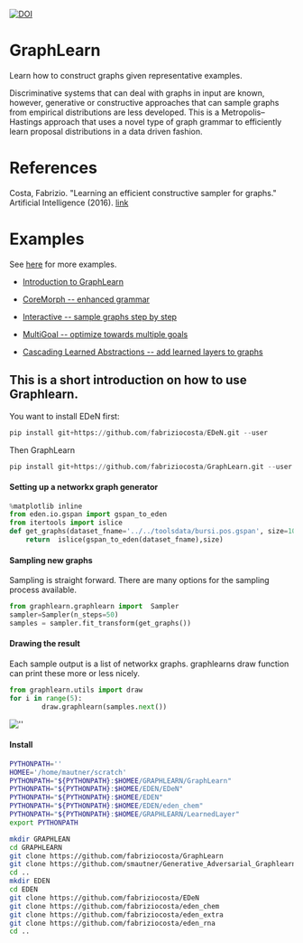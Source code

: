 [![DOI](https://zenodo.org/badge/33873956.svg)](https://zenodo.org/badge/latestdoi/33873956)

# GraphLearn
Learn how to construct graphs given representative examples.

Discriminative systems that can deal with graphs in input are known, however, generative or constructive approaches that can sample graphs from empirical distributions are less developed. This is a Metropolis–Hastings approach that uses a novel type of graph grammar to efficiently learn proposal distributions in a data driven fashion.


# References
Costa, Fabrizio. "Learning an efficient constructive sampler for graphs." Artificial Intelligence (2016). [link](http://www.sciencedirect.com/science/article/pii/S0004370216000138)


# Examples
See [here](https://github.com/fabriziocosta/GraphLearn_examples) for more examples.

* [Introduction to GraphLearn](https://github.com/fabriziocosta/GraphLearn_examples/blob/master/Introduction.ipynb)

* [CoreMorph -- enhanced grammar](https://github.com/fabriziocosta/GraphLearn_examples/blob/master/Abstract/CoreMorph.ipynb)

* [Interactive -- sample graphs step by step](https://github.com/fabriziocosta/GraphLearn_examples/blob/master/simple_toys/interactive_creation.ipynb)

* [MultiGoal -- optimize towards multiple goals](https://github.com/fabriziocosta/GraphLearn_examples/blob/master/SamplerCombiner.ipynb)

* [Cascading Learned Abstractions -- add learned layers to graphs](https://github.com/smautner/GraphLearn_examples/blob/master/notebooks/cascade.ipynb)


## This is a short introduction on how to use Graphlearn.


You want to install EDeN first:
```python
pip install git+https://github.com/fabriziocosta/EDeN.git --user
```
Then GraphLearn
```python
pip install git+https://github.com/fabriziocosta/GraphLearn.git --user
```

#### Setting up a networkx graph generator

```python
%matplotlib inline
from eden.io.gspan import gspan_to_eden
from itertools import islice
def get_graphs(dataset_fname='../../toolsdata/bursi.pos.gspan', size=100):
    return  islice(gspan_to_eden(dataset_fname),size)
```

#### Sampling new graphs

Sampling is straight forward.
There are many options for the sampling process available.

```python
from graphlearn.graphlearn import  Sampler
sampler=Sampler(n_steps=50)
samples = sampler.fit_transform(get_graphs())

```

#### Drawing the result

Each sample output is a list of networkx graphs.
graphlearns draw function can print these more or less nicely.
```python
from graphlearn.utils import draw
for i in range(5):
        draw.graphlearn(samples.next())
```

![''](https://raw.githubusercontent.com/smautner/GraphLearn/master/example.png)


#### Install 

```bash
PYTHONPATH=''
HOMEE='/home/mautner/scratch'
PYTHONPATH="${PYTHONPATH}:$HOMEE/GRAPHLEARN/GraphLearn"
PYTHONPATH="${PYTHONPATH}:$HOMEE/EDEN/EDeN"
PYTHONPATH="${PYTHONPATH}:$HOMEE/EDEN"
PYTHONPATH="${PYTHONPATH}:$HOMEE/EDEN/eden_chem"
PYTHONPATH="${PYTHONPATH}:$HOMEE/GRAPHLEARN/LearnedLayer"
export PYTHONPATH
```

```bash 
mkdir GRAPHLEAN 
cd GRAPHLEARN
git clone https://github.com/fabriziocosta/GraphLearn
git clone https://github.com/smautner/Generative_Adversarial_Graphlearn
cd ..
mkdir EDEN 
cd EDEN 
git clone https://github.com/fabriziocosta/EDeN
git clone https://github.com/fabriziocosta/eden_chem
git clone https://github.com/fabriziocosta/eden_extra
git clone https://github.com/fabriziocosta/eden_rna
cd .. 
```











